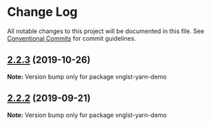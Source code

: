 # Change Log

All notable changes to this project will be documented in this file.
See [Conventional Commits](https://conventionalcommits.org) for commit guidelines.

## [2.2.3](https://github.com/vnglst/learning-yarn-workspaces/compare/vnglst-yarn-demo@2.2.2...vnglst-yarn-demo@2.2.3) (2019-10-26)

**Note:** Version bump only for package vnglst-yarn-demo





## [2.2.2](https://github.com/vnglst/learning-yarn-workspaces/compare/vnglst-yarn-demo@2.2.1...vnglst-yarn-demo@2.2.2) (2019-09-21)

**Note:** Version bump only for package vnglst-yarn-demo
